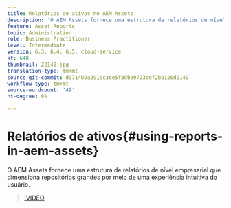 ```yaml
---
title: Relatórios de ativos no AEM Assets
description: 'O AEM Assets fornece uma estrutura de relatórios de nível empresarial que dimensiona repositórios grandes por meio de uma experiência intuitiva do usuário. '
feature: Asset Reports
topic: Administration
role: Business Practitioner
level: Intermediate
version: 6.3, 6.4, 6.5, cloud-service
kt: 648
thumbnail: 22140.jpg
translation-type: tm+mt
source-git-commit: d9714b9a291ec3ee5f3dba9723de72bb120d2149
workflow-type: tm+mt
source-wordcount: '49'
ht-degree: 6%

---
```



# Relatórios de ativos{#using-reports-in-aem-assets}

O AEM Assets fornece uma estrutura de relatórios de nível empresarial que dimensiona repositórios grandes por meio de uma experiência intuitiva do usuário.

>[!VIDEO](https://video.tv.adobe.com/v/22140/?quality=12&learn=on)

